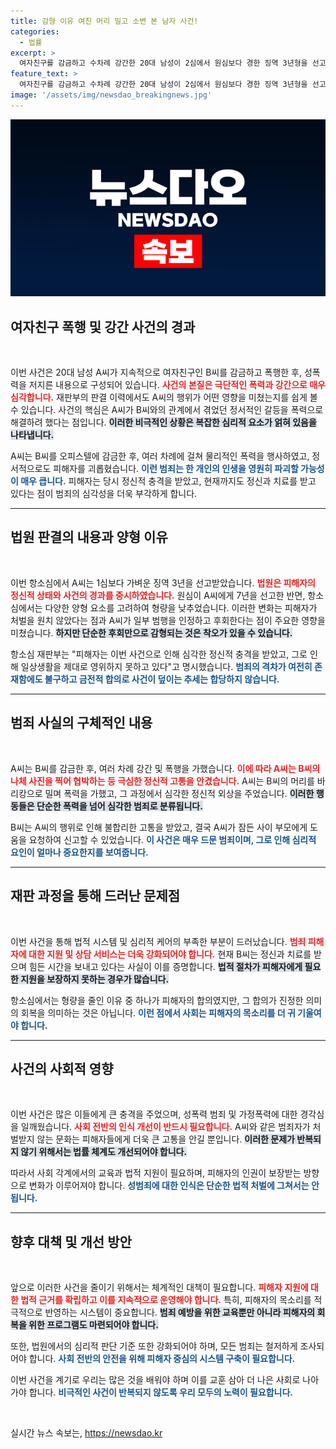 ```yaml
---
title: 감형 이유 여친 머리 밀고 소변 본 남자 사건!
categories:
  - 법률
excerpt: >
  여자친구를 감금하고 수차례 강간한 20대 남성이 2심에서 원심보다 경한 징역 3년형을 선고받았다. 공탁금과 합의로 형량이 줄어든 이 사건의 배경과 충격적인 범행 내용이 밝혀졌다.
feature_text: >
  여자친구를 감금하고 수차례 강간한 20대 남성이 2심에서 원심보다 경한 징역 3년형을 선고받았다. 공탁금과 합의로 형량이 줄어든 이 사건의 배경과 충격적인 범행 내용이 밝혀졌다.
image: '/assets/img/newsdao_breakingnews.jpg'
---
```


<p><img src="/assets/img/newsdao_breakingnews.jpg" alt="implanttips 속보" /></p>

<h2 data-ke-size="size26">여자친구 폭행 및 강간 사건의 경과</h2>

<p data-ke-size="size16">&nbsp;</p>

<p>이번 사건은 20대 남성 A씨가 지속적으로 여자친구인 B씨를 감금하고 폭행한 후, 성폭력을 저지른 내용으로 구성되어 있습니다. <b><span style="color: #ee2323;">사건의 본질은 극단적인 폭력과 강간으로 매우 심각합니다.</span></b> 재판부의 판결 이력에서도 A씨의 행위가 어떤 영향을 미쳤는지를 쉽게 볼 수 있습니다. 사건의 핵심은 A씨가 B씨와의 관계에서 겪었던 정서적인 갈등을 폭력으로 해결하려 했다는 점입니다. <b><span style="background-color: #21538527;">이러한 비극적인 상황은 복잡한 심리적 요소가 얽혀 있음을 나타냅니다.</span></b> </p>

<p>A씨는 B씨를 오피스텔에 감금한 후, 여러 차례에 걸쳐 물리적인 폭력을 행사하였고, 정서적으로도 피해자를 괴롭혔습니다. <b><span style="color: #1a5490;">이런 범죄는 한 개인의 인생을 영원히 파괴할 가능성이 매우 큽니다.</span></b> 피해자는 당시 정신적 충격을 받았고, 현재까지도 정신과 치료를 받고 있다는 점이 범죄의 심각성을 더욱 부각하게 합니다.</p>

<hr>

<h2 data-ke-size="size26">법원 판결의 내용과 양형 이유</h2>

<p data-ke-size="size16">&nbsp;</p>

<p>이번 항소심에서 A씨는 1심보다 가벼운 징역 3년을 선고받았습니다. <b><span style="color: #ee2323;">법원은 피해자의 정신적 상태와 사건의 경과를 중시하였습니다.</span></b> 원심이 A씨에게 7년을 선고한 반면, 항소심에서는 다양한 양형 요소를 고려하여 형량을 낮추었습니다. 이러한 변화는 피해자가 처벌을 원치 않았다는 점과 A씨가 일부 범행을 인정하고 후회한다는 점이 주요한 영향을 미쳤습니다. <b><span style="background-color: #21538527;">하지만 단순한 후회만으로 감형되는 것은 착오가 있을 수 있습니다.</span></b> </p>

<p>항소심 재판부는 "피해자는 이번 사건으로 인해 심각한 정신적 충격을 받았고, 그로 인해 일상생활을 제대로 영위하지 못하고 있다"고 명시했습니다. <b><span style="color: #1a5490;">범죄의 격차가 여전히 존재함에도 불구하고 금전적 합의로 사건이 덮이는 추세는 합당하지 않습니다.</span></b></p>

<hr>

<h2 data-ke-size="size26">범죄 사실의 구체적인 내용</h2>

<p data-ke-size="size16">&nbsp;</p>

<p>A씨는 B씨를 감금한 후, 여러 차례 강간 및 폭행을 가했습니다. <b><span style="color: #ee2323;">이에 따라 A씨는 B씨의 나체 사진을 찍어 협박하는 등 극심한 정신적 고통을 안겼습니다.</span></b> A씨는 B씨의 머리를 바리캉으로 밀며 폭력을 가했고, 그 과정에서 심각한 정신적 외상을 주었습니다. <b><span style="background-color: #21538527;">이러한 행동들은 단순한 폭력을 넘어 심각한 범죄로 분류됩니다.</span></b> </p>

<p>B씨는 A씨의 행위로 인해 불합리한 고통을 받았고, 결국 A씨가 잠든 사이 부모에게 도움을 요청하여 신고할 수 있었습니다. <b><span style="color: #1a5490;">이 사건은 매우 드문 범죄이며, 그로 인해 심리적 요인이 얼마나 중요한지를 보여줍니다.</span></b></p>

<hr>

<h2 data-ke-size="size26">재판 과정을 통해 드러난 문제점</h2>

<p data-ke-size="size16">&nbsp;</p>

<p>이번 사건을 통해 법적 시스템 및 심리적 케어의 부족한 부분이 드러났습니다. <b><span style="color: #ee2323;">범죄 피해자에 대한 지원 및 상담 서비스는 더욱 강화되어야 합니다.</span></b> 현재 B씨는 정신과 치료를 받으며 힘든 시간을 보내고 있다는 사실이 이를 증명합니다. <b><span style="background-color: #21538527;">법적 절차가 피해자에게 필요한 지원을 보장하지 못하는 경우가 많습니다.</span></b> </p>

<p>항소심에서는 형량을 줄인 이유 중 하나가 피해자의 합의였지만, 그 합의가 진정한 의미의 회복을 의미하는 것은 아닙니다. <b><span style="color: #1a5490;">이런 점에서 사회는 피해자의 목소리를 더 귀 기울여야 합니다.</span></b></p>

<hr>

<h2 data-ke-size="size26">사건의 사회적 영향</h2>

<p data-ke-size="size16">&nbsp;</p>

<p>이번 사건은 많은 이들에게 큰 충격을 주었으며, 성폭력 범죄 및 가정폭력에 대한 경각심을 일깨웠습니다. <b><span style="color: #ee2323;">사회 전반의 인식 개선이 반드시 필요합니다.</span></b> A씨와 같은 범죄자가 처벌받지 않는 문화는 피해자들에게 더욱 큰 고통을 안길 뿐입니다. <b><span style="background-color: #21538527;">이러한 문제가 반복되지 않기 위해서는 법률 체계도 개선되어야 합니다.</span></b> </p>

<p>따라서 사회 각계에서의 교육과 법적 지원이 필요하며, 피해자의 인권이 보장받는 방향으로 변화가 이루어져야 합니다. <b><span style="color: #1a5490;">성범죄에 대한 인식은 단순한 법적 처벌에 그쳐서는 안 됩니다.</span></b> </p>

<hr>

<h2 data-ke-size="size26">향후 대책 및 개선 방안</h2>

<p data-ke-size="size16">&nbsp;</p>

<p>앞으로 이러한 사건을 줄이기 위해서는 체계적인 대책이 필요합니다. <b><span style="color: #ee2323;">피해자 지원에 대한 법적 근거를 확립하고 이를 지속적으로 운영해야 합니다.</span></b> 특히, 피해자의 목소리를 적극적으로 반영하는 시스템이 중요합니다. <b><span style="background-color: #21538527;">범죄 예방을 위한 교육뿐만 아니라 피해자의 회복을 위한 프로그램도 마련되어야 합니다.</span></b> </p>

<p>또한, 법원에서의 심리적 판단 기준 또한 강화되어야 하며, 모든 범죄는 철저하게 조사되어야 합니다. <b><span style="color: #1a5490;">사회 전반의 안전을 위해 피해자 중심의 시스템 구축이 필요합니다.</span></b> </p>

<p>이번 사건을 계기로 우리는 많은 것을 배워야 하며 이를 교훈 삼아 더 나은 사회로 나아가야 합니다. <b><span style="color: #1a5490;">비극적인 사건이 반복되지 않도록 우리 모두의 노력이 필요합니다.</span></b> </p>

<p data-ke-size="size16">&nbsp;</p>
실시간 뉴스 속보는, <a href="https://newsdao.kr" rel="dofollow">https://newsdao.kr</a>


